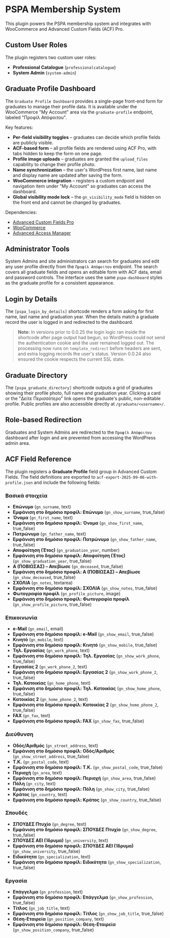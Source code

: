 # PSPA Membership System

This plugin powers the PSPA membership system and integrates with WooCommerce and Advanced Custom Fields (ACF) Pro.

## Custom User Roles

The plugin registers two custom user roles:

- **Professional Catalogue** (`professionalcatalogue`)
- **System Admin** (`system-admin`)

## Graduate Profile Dashboard

The `Graduate Profile Dashboard` provides a single-page front-end form for graduates to manage their profile data. It is available under the WooCommerce "My Account" area via the `graduate-profile` endpoint, labeled "Προφίλ Απόφοιτου".

Key features:

 - **Per-field visibility toggles** – graduates can decide which profile fields are publicly visible.
 - **ACF-based form** – all profile fields are rendered using ACF Pro, with tabs hidden to keep the form on one page.
 - **Profile image uploads** – graduates are granted the `upload_files` capability to change their profile photo.
 - **Name synchronization** – the user's WordPress first name, last name and display name are updated after saving the form.
- **WooCommerce integration** – registers a custom endpoint and navigation item under "My Account" so graduates can access the dashboard.
- **Global visibility mode lock** – the `gn_visibility_mode` field is hidden on the front end and cannot be changed by graduates.

Dependencies:

- [Advanced Custom Fields Pro](https://www.advancedcustomfields.com/pro/)
- [WooCommerce](https://woocommerce.com/)
- [Advanced Access Manager](https://wordpress.org/plugins/advanced-access-manager/)

## Administrator Tools

System Admins and site administrators can search for graduates and edit any user profile directly from the `Προφίλ Απόφοιτου` endpoint. The search covers all graduate fields and opens an editable form with ACF data, email and password controls. The interface uses the same `pspa-dashboard` styles as the graduate profile for a consistent appearance.

## Login by Details

The `[pspa_login_by_details]` shortcode renders a form asking for first name, last name and graduation year. When the details match a graduate record the user is logged in and redirected to the dashboard.

> **Note:** In versions prior to 0.0.25 the login logic ran inside the shortcode after page output had begun, so WordPress could not send the authentication cookie and the user remained logged out. The processing now runs on `template_redirect` before headers are sent, and extra logging records the user's status. Version 0.0.24 also ensured the cookie respects the current SSL state.

## Graduate Directory

The `[pspa_graduate_directory]` shortcode outputs a grid of graduates showing their profile photo, full name and graduation year. Clicking a card or the "Δείτε Περισσότερο" link opens the graduate's public, non-editable profile. Public profiles are also accessible directly at `/graduate/<username>/`.

## Role-based Redirection

Graduates and System Admins are redirected to the `Προφίλ Απόφοιτου` dashboard after login and are prevented from accessing the WordPress admin area.

## ACF Field Reference

The plugin registers a **Graduate Profile** field group in Advanced Custom Fields. The field definitions are exported to `acf-export-2025-09-06-with-profile.json` and include the following fields:

### Βασικά στοιχεία
- **Επώνυμο** (`gn_surname`, text)
- **Εμφάνιση στο δημόσιο προφίλ: Επώνυμο** (`gn_show_surname`, true_false)
- **Όνομα** (`gn_first_name`, text)
- **Εμφάνιση στο δημόσιο προφίλ: Όνομα** (`gn_show_first_name`, true_false)
- **Πατρώνυμο** (`gn_father_name`, text)
- **Εμφάνιση στο δημόσιο προφίλ: Πατρώνυμο** (`gn_show_father_name`, true_false)
- **Αποφοίτηση (Έτος)** (`gn_graduation_year`, number)
- **Εμφάνιση στο δημόσιο προφίλ: Αποφοίτηση (Έτος)** (`gn_show_graduation_year`, true_false)
- **Α (ΠΟΒΙΩΣΑΣ) – Απεβίωσε** (`gn_deceased`, true_false)
- **Εμφάνιση στο δημόσιο προφίλ: Α (ΠΟΒΙΩΣΑΣ) – Απεβίωσε** (`gn_show_deceased`, true_false)
- **ΣΧΟΛΙΑ** (`gn_notes`, textarea)
- **Εμφάνιση στο δημόσιο προφίλ: ΣΧΟΛΙΑ** (`gn_show_notes`, true_false)
- **Φωτογραφία προφίλ** (`gn_profile_picture`, image)
- **Εμφάνιση στο δημόσιο προφίλ: Φωτογραφία προφίλ** (`gn_show_profile_picture`, true_false)

### Επικοινωνία
- **e-Mail** (`gn_email`, email)
- **Εμφάνιση στο δημόσιο προφίλ: e-Mail** (`gn_show_email`, true_false)
- **Κινητό** (`gn_mobile`, text)
- **Εμφάνιση στο δημόσιο προφίλ: Κινητό** (`gn_show_mobile`, true_false)
- **Τηλ. Εργασίας** (`gn_work_phone`, text)
- **Εμφάνιση στο δημόσιο προφίλ: Τηλ. Εργασίας** (`gn_show_work_phone`, true_false)
- **Εργασίας 2** (`gn_work_phone_2`, text)
- **Εμφάνιση στο δημόσιο προφίλ: Εργασίας 2** (`gn_show_work_phone_2`, true_false)
- **Τηλ. Κατοικίας** (`gn_home_phone`, text)
- **Εμφάνιση στο δημόσιο προφίλ: Τηλ. Κατοικίας** (`gn_show_home_phone`, true_false)
- **Κατοικίας 2** (`gn_home_phone_2`, text)
- **Εμφάνιση στο δημόσιο προφίλ: Κατοικίας 2** (`gn_show_home_phone_2`, true_false)
- **FAX** (`gn_fax`, text)
- **Εμφάνιση στο δημόσιο προφίλ: FAX** (`gn_show_fax`, true_false)

### Διεύθυνση
- **Οδός/Αριθμός** (`gn_street_address`, text)
- **Εμφάνιση στο δημόσιο προφίλ: Οδός/Αριθμός** (`gn_show_street_address`, true_false)
- **Τ.Κ.** (`gn_postal_code`, text)
- **Εμφάνιση στο δημόσιο προφίλ: Τ.Κ.** (`gn_show_postal_code`, true_false)
- **Περιοχή** (`gn_area`, text)
- **Εμφάνιση στο δημόσιο προφίλ: Περιοχή** (`gn_show_area`, true_false)
- **Πόλη** (`gn_city`, text)
- **Εμφάνιση στο δημόσιο προφίλ: Πόλη** (`gn_show_city`, true_false)
- **Κράτος** (`gn_country`, text)
- **Εμφάνιση στο δημόσιο προφίλ: Κράτος** (`gn_show_country`, true_false)

### Σπουδές
- **ΣΠΟΥΔΕΣ Πτυχίο** (`gn_degree`, text)
- **Εμφάνιση στο δημόσιο προφίλ: ΣΠΟΥΔΕΣ Πτυχίο** (`gn_show_degree`, true_false)
- **ΣΠΟΥΔΕΣ ΑΕΙ (Ίδρυμα)** (`gn_university`, text)
- **Εμφάνιση στο δημόσιο προφίλ: ΣΠΟΥΔΕΣ ΑΕΙ (Ίδρυμα)** (`gn_show_university`, true_false)
- **Ειδικότητα** (`gn_specialization`, text)
- **Εμφάνιση στο δημόσιο προφίλ: Ειδικότητα** (`gn_show_specialization`, true_false)

### Εργασία
- **Επάγγελμα** (`gn_profession`, text)
- **Εμφάνιση στο δημόσιο προφίλ: Επάγγελμα** (`gn_show_profession`, true_false)
- **Τίτλος** (`gn_job_title`, text)
- **Εμφάνιση στο δημόσιο προφίλ: Τίτλος** (`gn_show_job_title`, true_false)
- **Θέση-Εταιρεία** (`gn_position_company`, text)
- **Εμφάνιση στο δημόσιο προφίλ: Θέση-Εταιρεία** (`gn_show_position_company`, true_false)
